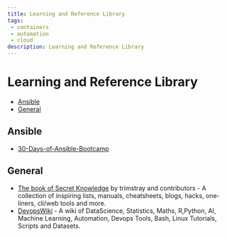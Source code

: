 ```yaml
---
title: Learning and Reference Library
tags: 
 - containers
 - automation
 - cloud
description: Learning and Reference Library
---
```



# Learning and Reference Library <!-- omit in toc -->

- [Ansible](#ansible)
- [General](#general)

## Ansible

- [30-Days-of-Ansible-Bootcamp](https://github.com/ginigangadharan/30-Days-of-Ansible-Bootcamp)

## General

- [The book of Secret Knowledge](https://github.com/trimstray/the-book-of-secret-knowledge) by trimstray and contributors - A collection of inspiring lists, manuals, cheatsheets, blogs, hacks, one-liners, cli/web tools and more.
- [DevopsWiki](https://github.com/Leo-G/Data-Science-Wiki) - A wiki of DataScience, Statistics, Maths, R,Python, AI, Machine Learning, Automation, Devops Tools, Bash, Linux Tutorials, Scripts and Datasets.

